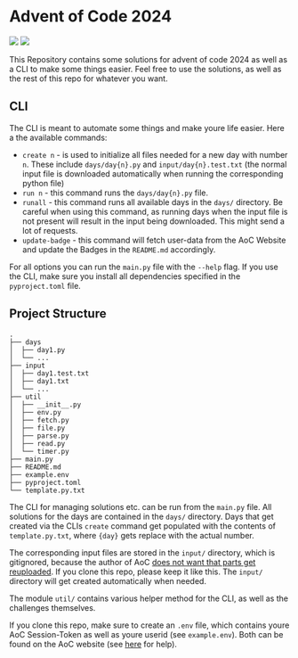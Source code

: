 # Advent of Code 2024

![](https://img.shields.io/badge/stars%20⭐-20-yellow)
![](https://img.shields.io/badge/days%20completed-10-red)

This Repository contains some solutions for advent of code 2024 as well as a CLI to make some things easier.
Feel free to use the solutions, as well as the rest of this repo for whatever you want.

## CLI

The CLI is meant to automate some things and make youre life easier. Here a the available commands:

- `create n` - is used to initialize all files needed for a new day with number `n`. These include `days/day{n}.py` and `input/day{n}.test.txt` (the normal input file is downloaded automatically when running the corresponding python file)
- `run n` - this command runs the `days/day{n}.py` file.
- `runall` - this command runs all available days in the `days/` directory. Be careful when using this command, as running days when the input file is not present will result in the input being downloaded. This might send a lot of requests.
- `update-badge` - this command will fetch user-data from the AoC Website and update the Badges in the `README.md` accordingly.

For all options you can run the `main.py` file with the `--help` flag.
If you use the CLI, make sure you install all dependencies specified in the `pyproject.toml` file.

## Project Structure

```
.
├── days
│  ├── day1.py
│  └── ...
├── input
│  ├── day1.test.txt
│  ├── day1.txt
│  └── ...
├── util
│  ├── __init__.py
│  ├── env.py
│  ├── fetch.py
│  ├── file.py
│  ├── parse.py
│  ├── read.py
│  └── timer.py
├── main.py
├── README.md
├── example.env
├── pyproject.toml
└── template.py.txt
```

The CLI for managing solutions etc. can be run from the `main.py` file.
All solutions for the days are contained in the `days/` directory.
Days that get created via the CLIs `create` command get populated with the contents of `template.py.txt`, where `{day}` gets replace with the actual number.

The corresponding input files are stored in the `input/` directory, which is gitignored, because the author of AoC [does not want that parts get reuploaded](https://adventofcode.com/2024/about). If you clone this repo, please keep it like this.
The `input/` directory will get created automatically when needed.

The module `util/` contains various helper method for the CLI, as well as the challenges themselves.

If you clone this repo, make sure to create an `.env` file, which contains youre AoC Session-Token as well as youre userid (see `example.env`).
Both can be found on the AoC website (see [here](https://github.com/wimglenn/advent-of-code-wim/issues/1) for help).
